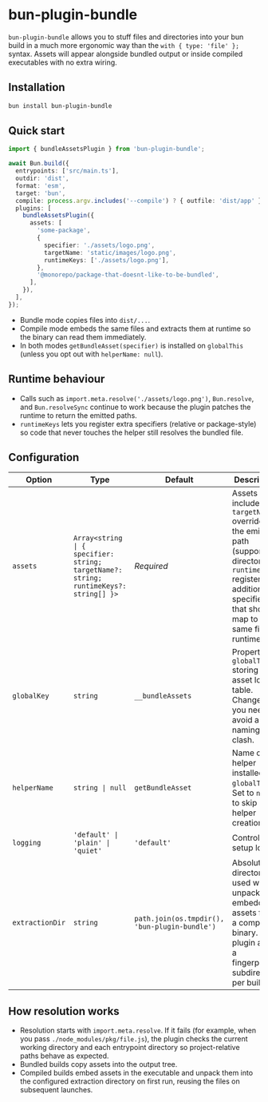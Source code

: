 # bun-plugin-bundle

`bun-plugin-bundle` allows you to stuff files and directories into your bun build in a much more ergonomic way than the `with { type: 'file' };` syntax. Assets will appear alongside bundled output or inside compiled executables with no extra wiring.

## Installation

```bash
bun install bun-plugin-bundle
```

## Quick start

```ts
import { bundleAssetsPlugin } from 'bun-plugin-bundle';

await Bun.build({
  entrypoints: ['src/main.ts'],
  outdir: 'dist',
  format: 'esm',
  target: 'bun',
  compile: process.argv.includes('--compile') ? { outfile: 'dist/app' } : false,
  plugins: [
    bundleAssetsPlugin({
      assets: [
        'some-package',
        {
          specifier: './assets/logo.png',
          targetName: 'static/images/logo.png',
          runtimeKeys: ['./assets/logo.png'],
        },
        '@monorepo/package-that-doesnt-like-to-be-bundled',
      ],
    }),
  ],
});
```

- Bundle mode copies files into `dist/...`.
- Compile mode embeds the same files and extracts them at runtime so the binary can read them immediately.
- In both modes `getBundleAsset(specifier)` is installed on `globalThis` (unless you opt out with `helperName: null`).

## Runtime behaviour

- Calls such as `import.meta.resolve('./assets/logo.png')`, `Bun.resolve`, and `Bun.resolveSync` continue to work because the plugin patches the runtime to return the emitted paths.
- `runtimeKeys` lets you register extra specifiers (relative or package-style) so code that never touches the helper still resolves the bundled file.

## Configuration

| Option          | Type                                                                                  | Default                                       | Description                                                                                                                                                                   |
| --------------- | ------------------------------------------------------------------------------------- | --------------------------------------------- | ----------------------------------------------------------------------------------------------------------------------------------------------------------------------------- |
| `assets`        | `Array<string \| { specifier: string; targetName?: string; runtimeKeys?: string[] }>` | _Required_                                    | Assets to include. `targetName` overrides the emitted path (supports directories). `runtimeKeys` registers additional specifiers that should map to the same file at runtime. |
| `globalKey`     | `string`                                                                              | `__bundleAssets`                              | Property on `globalThis` storing the asset lookup table. Change if you need to avoid a naming clash.                                                                          |
| `helperName`    | `string \| null`                                                                      | `getBundleAsset`                              | Name of the helper installed on `globalThis`. Set to `null` to skip helper creation.                                                                                          |
| `logging`       | `'default' \| 'plain' \| 'quiet'`                                                     | `'default'`                                   | Controls setup logs.                                                                                                                                                          |
| `extractionDir` | `string`                                                                              | `path.join(os.tmpdir(), 'bun-plugin-bundle')` | Absolute directory used when unpacking embedded assets from a compiled binary. The plugin adds a fingerprinted subdirectory per build.                                        |

## How resolution works

- Resolution starts with `import.meta.resolve`. If it fails (for example, when you pass `./node_modules/pkg/file.js`), the plugin checks the current working directory and each entrypoint directory so project-relative paths behave as expected.
- Bundled builds copy assets into the output tree.
- Compiled builds embed assets in the executable and unpack them into the configured extraction directory on first run, reusing the files on subsequent launches.

